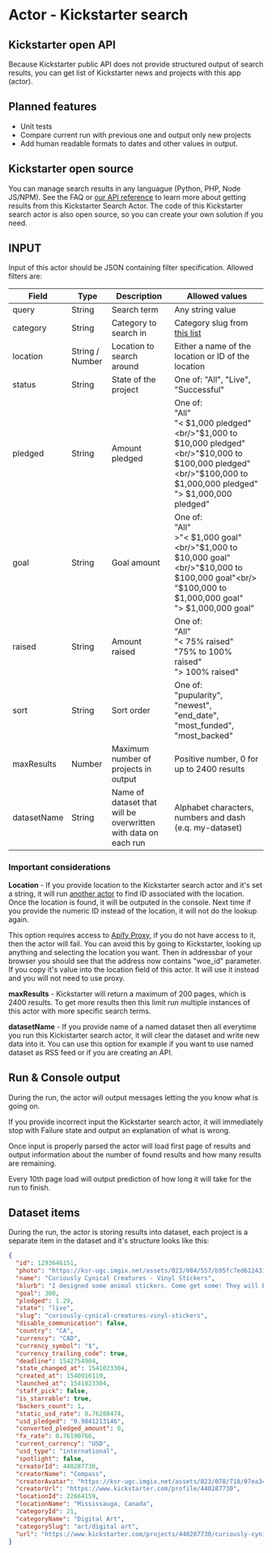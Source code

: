 # Actor - Kickstarter search

## Kickstarter open API

Because Kickstarter public API does not provide structured output of search results, you can get list of Kickstarter news and projects with this app (actor).

## Planned features

* Unit tests
* Compare current run with previous one and output only new projects
* Add human readable formats to dates and other values in output.

## Kickstarter open source
You can manage search results in any languague (Python, PHP, Node JS/NPM). See the FAQ or <a href="https://www.apify.com/docs/api" target="blank">our API reference</a> to learn more about getting results from this Kickstarter Search Actor.
The code of this Kickstarter search actor is also open source, so you can create your own solution if you need.

## INPUT

Input of this actor should be JSON containing filter specification. Allowed filters are:

| Field | Type | Description | Allowed values |
| ----- | ---- | ----------- | -------------- |
| query | String | Search term | Any string value |
| category | String | Category to search in | Category slug from <a href="https://github.com/gippy/kickstarter-search/blob/master/categories.json" target="_blank">this list</a> |
| location | String / Number | Location to search around | Either a name of the location or ID of the location |
| status | String | State of the project | One of: "All", "Live", "Successful" |
| pledged | String | Amount pledged | One of:<br/>"All"<br/>"< $1,000 pledged"<br/>"$1,000 to $10,000 pledged"<br/>"$10,000 to $100,000 pledged"<br/>"$100,000 to $1,000,000 pledged"<br/>"> $1,000,000 pledged" |
| goal | String | Goal amount | One of:<br/>"All"<br/>>"< $1,000 goal"<br/>"$1,000 to $10,000 goal"<br/>"$10,000 to $100,000 goal"<br/> "$100,000 to $1,000,000 goal"<br/>"> $1,000,000 goal" |
| raised | String | Amount raised | One of:<br/>"All"<br/>"< 75% raised"<br/>"75% to 100% raised"<br/>"> 100% raised" |
| sort | String | Sort order | One of: <br/>"pupularity", <br/>"newest", <br/>"end_date", <br/>"most_funded", <br/>"most_backed"|
| maxResults | Number | Maximum number of projects in output | Positive number, 0 for up to 2400 results |
| datasetName | String | Name of dataset that will be overwritten with data on each run | Alphabet characters, numbers and dash (e.q. my-dataset) |


### Important considerations
**Location** - If you provide location to the Kickstarter search actor and it's set a string, it will run <a href="https://www.apify.com/jaroslavhejlek/kickstarter-location-to-ids" target="_blank">another actor</a> to find
ID associated with the location. Once the location is found, it will be outputed in the console. Next time if you provide
the numeric ID instead of the location, it will not do the lookup again.

This option requires access to <a href="https://www.apify.com/docs/proxy">Apify Proxy</a>, if you do not have access to it, then the actor will fail.
You can avoid this by going to Kickstarter, looking up anything and selecting the location you want. Then in addressbar of your browser you should see that the address now contains "woe_id" parameter. If you copy it's value into the location field of this actor. It will use it instead and you will not need to use proxy.

**maxResults** - Kickstarter will return a maximum of 200 pages, which is 2400 results. To get more results then this limit run multiple instances of this actor with more specific search terms.

**datasetName** - If you provide name of a named dataset then all everytime you run this Kickistarter search actor, it will clear the dataset and write new data into it. You can use this option for example if you want to use named dataset as RSS feed or if you are creating an API.

## Run & Console output

During the run, the actor will output messages letting the you know what is going on.

If you provide incorrect input the Kickstarter search actor, it will immediately stop with Failure state and output an explanation of
what is wrong.

Once input is properly parsed the actor will load first page of results and output information about the
number of found results and how many results are remaining.

Every 10th page load will output prediction of how long it will take for the run to finish.

## Dataset items

During the run, the actor is storing results into dataset, each project is a separate item in the dataset and it's
structure looks like this:

```json
{
  "id": 1293646151,
  "photo": "https://ksr-ugc.imgix.net/assets/023/084/557/b95fc7ed612431d640810da0c72b135d_original.jpg?ixlib=rb-1.1.0&crop=faces&w=560&h=315&fit=crop&v=1540944591&auto=format&frame=1&q=92&s=3d9c00ab27cc4b18fa1ba465602fefde",
  "name": "Curiously Cynical Creatures - Vinyl Stickers",
  "blurb": "I designed some animal stickers. Come get some! They will be vinyl, matte, and custom-cut.",
  "goal": 300,
  "pledged": 1.29,
  "state": "live",
  "slug": "curiously-cynical-creatures-vinyl-stickers",
  "disable_communication": false,
  "country": "CA",
  "currency": "CAD",
  "currency_symbol": "$",
  "currency_trailing_code": true,
  "deadline": 1542754904,
  "state_changed_at": 1541023304,
  "created_at": 1540916119,
  "launched_at": 1541023304,
  "staff_pick": false,
  "is_starrable": true,
  "backers_count": 1,
  "static_usd_rate": 0.76288474,
  "usd_pledged": "0.9841213146",
  "converted_pledged_amount": 0,
  "fx_rate": 0.76190766,
  "current_currency": "USD",
  "usd_type": "international",
  "spotlight": false,
  "creatorId": 440287730,
  "creatorName": "Compass",
  "creatorAvatar": "https://ksr-ugc.imgix.net/assets/023/078/718/07ea342826b1142d8ccbd60a5b138270_original.png?ixlib=rb-1.1.0&w=160&h=160&fit=crop&v=1540915675&auto=format&frame=1&q=92&s=45989ef82bbf1f5e4f9d28047558689c",
  "creatorUrl": "https://www.kickstarter.com/profile/440287730",
  "locationId": 22664159,
  "locationName": "Mississauga, Canada",
  "categoryId": 21,
  "categoryName": "Digital Art",
  "categorySlug": "art/digital art",
  "url": "https://www.kickstarter.com/projects/440287730/curiously-cynical-creatures-vinyl-stickers?ref=category_newest"
}
```
